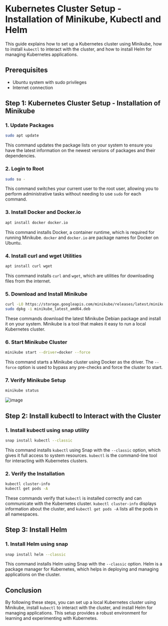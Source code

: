 
# Kubernetes Cluster Setup - Installation of Minikube, Kubectl and Helm

This guide explains how to set up a Kubernetes cluster using Minikube, how to install `kubectl` to interact with the cluster, and how to install Helm for managing Kubernetes applications.

## Prerequisites

- Ubuntu system with sudo privileges
- Internet connection

## Step 1: Kubernetes Cluster Setup - Installation of Minikube

### 1. Update Packages

```bash
sudo apt update
```

This command updates the package lists on your system to ensure you have the latest information on the newest versions of packages and their dependencies.

### 2. Login to Root

```bash
sudo su -
```

This command switches your current user to the root user, allowing you to perform administrative tasks without needing to use `sudo` for each command.

### 3. Install Docker and Docker.io

```bash
apt install docker docker.io
```

This command installs Docker, a container runtime, which is required for running Minikube. `docker` and `docker.io` are package names for Docker on Ubuntu.

### 4. Install curl and wget Utilities

```bash
apt install curl wget
```

This command installs `curl` and `wget`, which are utilities for downloading files from the internet.

### 5. Download and Install Minikube

```bash
curl -LO https://storage.googleapis.com/minikube/releases/latest/minikube_latest_amd64.deb
sudo dpkg -i minikube_latest_amd64.deb
```
These commands download the latest Minikube Debian package and install it on your system. Minikube is a tool that makes it easy to run a local Kubernetes cluster.

### 6. Start Minikube Cluster

```bash
minikube start --driver=docker --force
```

This command starts a Minikube cluster using Docker as the driver. The `--force` option is used to bypass any pre-checks and force the cluster to start.

### 7. Verify Minikube Setup

```bash
minikube status
```
  ![image](https://github.com/user-attachments/assets/f2715c3a-cc3e-48c2-805f-123b071502aa)

## Step 2: Install kubectl to Interact with the Cluster

### 1. Install kubectl using snap utility

```bash
snap install kubectl --classic
```

This command installs `kubectl` using Snap with the `--classic` option, which gives it full access to system resources. `kubectl` is the command-line tool for interacting with Kubernetes clusters.

### 2. Verify the Installation

```bash
kubectl cluster-info
kubectl get pods -A
```

These commands verify that `kubectl` is installed correctly and can communicate with the Kubernetes cluster. `kubectl cluster-info` displays information about the cluster, and `kubectl get pods -A` lists all the pods in all namespaces.

## Step 3: Install Helm

### 1. Install Helm using snap

```bash
snap install helm --classic
```

This command installs Helm using Snap with the `--classic` option. Helm is a package manager for Kubernetes, which helps in deploying and managing applications on the cluster.

## Conclusion

By following these steps, you can set up a local Kubernetes cluster using Minikube, install `kubectl` to interact with the cluster, and install Helm for managing applications. This setup provides a robust environment for learning and experimenting with Kubernetes.

